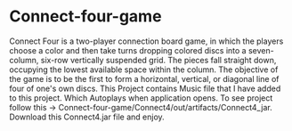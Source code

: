 # Connect-four-game
Connect Four is a two-player connection board game, in which the players choose a color and then take turns dropping colored discs into a seven-column, six-row vertically suspended grid. The pieces fall straight down, occupying the lowest available space within the column. The objective of the game is to be the first to form a horizontal, vertical, or diagonal line of four of one's own discs.
This Project contains Music file that I have added to this project. Which Autoplays when application opens.
To see project follow this -> Connect-four-game/Connect4/out/artifacts/Connect4_jar. Download this Connect4.jar file and enjoy.
